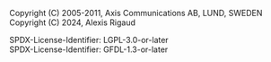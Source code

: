 Copyright (C) 2005-2011, Axis Communications AB, LUND, SWEDEN  
Copyright (C) 2024, Alexis Rigaud  

SPDX-License-Identifier: LGPL-3.0-or-later  
SPDX-License-Identifier: GFDL-1.3-or-later  
